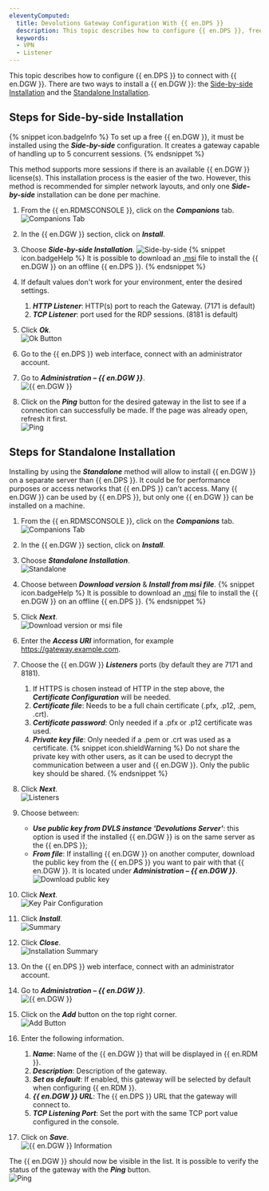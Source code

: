 ```yaml
---
eleventyComputed:
  title: Devolutions Gateway Configuration With {{ en.DPS }}
  description: This topic describes how to configure {{ en.DPS }}, free or not, to connect with {{ en.DGW }}.
  keywords:
  - VPN
  - Listener
---
```

This topic describes how to configure {{ en.DPS }} to connect with {{ en.DGW }}. There are two ways to install a {{ en.DGW }}: the <a href="#steps-for-side-by-side-installation">Side-by-side Installation</a> and the <a href="#steps-for-standalone-installation">Standalone Installation</a>.

## Steps for Side-by-side Installation
{% snippet icon.badgeInfo %}
To set up a free {{ en.DGW }}, it must be installed using the ***Side-by-side*** configuration. It creates a gateway capable of handling up to 5 concurrent sessions. 
{% endsnippet %}  

This method supports more sessions if there is an available {{ en.DGW }} license(s). This installation process is the easier of the two. However, this method is recommended for simpler network layouts, and only one ***Side-by-side*** installation can be done per machine.
1. From the {{ en.RDMSCONSOLE }}, click on the ***Companions*** tab.  
![Companions Tab](/img/en/server/ServerOp0003.png)
1. In the {{ en.DGW }} section, click on ***Install***.  
1. Choose ***Side-by-side Installation***.
![Side-by-side](/img/en/server/ServerOp0004.png)
{% snippet icon.badgeHelp %}
It is possible to download an [.msi](https://devolutions.net/gateway/download) file to install the {{ en.DGW }} on an offline {{ en.DPS }}.
{% endsnippet %}  

4. If default values don't work for your environment, enter the desired settings.
    1. ***HTTP Listener***: HTTP(s) port to reach the Gateway. (7171 is default)
    1. ***TCP Listener***: port used for the RDP sessions. (8181 is default)
1. Click ***Ok***.  
![Ok Button](/img/en/server/ServerOp0005.png)
1. Go to the {{ en.DPS }} web interface, connect with an administrator account.
1. Go to ***Administration – {{ en.DGW }}***.  
![{{ en.DGW }}](/img/en/server/ServerOp0006.png)
1. Click on the ***Ping*** button for the desired gateway in the list to see if a connection can successfully be made. If the page was already open, refresh it first.  
![Ping](/img/en/server/ServerOp0007.png)

## Steps for Standalone Installation
Installing by using the ***Standalone*** method will allow to install {{ en.DGW }} on a separate server than {{ en.DPS }}. It could be for performance purposes or access networks that {{ en.DPS }} can't access. Many {{ en.DGW }} can be used by {{ en.DPS }}, but only one {{ en.DGW }} can be installed on a machine.
1. From the {{ en.RDMSCONSOLE }}, click on the ***Companions*** tab.  
![Companions Tab](/img/en/server/ServerOp0003.png)
1. In the {{ en.DGW }} section, click on ***Install***.
1. Choose ***Standalone Installation***.  
![Standalone](/img/en/server/ServerOp0008.png)
1. Choose between ***Download version*** & ***Install from msi file***.
{% snippet icon.badgeHelp %}
It is possible to download an [.msi](https://devolutions.net/gateway/download) file to install the {{ en.DGW }} on an offline {{ en.DPS }}.
{% endsnippet %}  

5. Click ***Next***.  
![Download version or msi file](/img/en/server/ServerOp0009.png)
1. Enter the ***Access URI*** information, for example https://gateway.example.com.
1. Choose the {{ en.DGW }} ***Listeners*** ports (by default they are 7171 and 8181).
    1. If HTTPS is chosen instead of HTTP in the step above, the ***Certificate Configuration*** will be needed.
    1. ***Certificate file***: Needs to be a full chain certificate (.pfx, .p12, .pem, .crt).
    1. ***Certificate password***: Only needed if a .pfx or .p12 certificate was used.
    1. ***Private key file***: Only needed if a .pem or .crt was used as a certificate.
{% snippet icon.shieldWarning %}
Do not share the private key with other users, as it can be used to decrypt the communication between a user and {{ en.DGW }}. Only the public key should be shared.
{% endsnippet %}  

8. Click ***Next***.  
![Listeners](/img/en/server/ServerOp0010.png)
1. Choose between: 
    * ***Use public key from DVLS instance 'Devolutions Server'***: this option is used if the installed {{ en.DGW }} is on the same server as the {{ en.DPS }};  
    * ***From file***: If installing {{ en.DGW }} on another computer, download the public key from the {{ en.DPS }} you want to pair with that {{ en.DGW }}. It is located under ***Administration – {{ en.DGW }}***.  
![Download public key](/img/en/server/ServerOp0016.png)
1. Click ***Next***.  
![Key Pair Configuration](/img/en/server/ServerOp0011.png)
1. Click ***Install***.  
![Summary](/img/en/server/ServerOp0012.png)
1. Click ***Close***.  
![Installation Summary](/img/en/server/ServerOp0013.png)
1. On the {{ en.DPS }} web interface, connect with an administrator account.
1. Go to ***Administration – {{ en.DGW }}***.  
![{{ en.DGW }}](/img/en/server/ServerOp0006.png)
1. Click on the ***Add*** button on the top right corner.  
![Add Button](/img/en/server/ServerOp0014.png)
1. Enter the following information.
    1. ***Name***: Name of the {{ en.DGW }} that will be displayed in {{ en.RDM }}.
    1. ***Description***: Description of the gateway.
    1. ***Set as default***: If enabled, this gateway will be selected by default when configuring {{ en.RDM }}.
    1. ***{{ en.DGW }} URL***: The {{ en.DPS }} URL that the gateway will connect to.
    1. ***TCP Listening Port***: Set the port with the same TCP port value configured in the console.
1. Click on ***Save***.  
![{{ en.DGW }} Information](/img/en/server/ServerOp0015.png)

The {{ en.DGW }} should now be visible in the list. It is possible to verify the status of the gateway with the ***Ping*** button.  
![Ping](/img/en/server/ServerOp0007.png)
